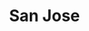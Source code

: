 ---
title: "San Jose"
url: /ciudad-autonoma-de-buenos-aires/san-jose-avenida-nazca/
shop: Eisenwaren
---